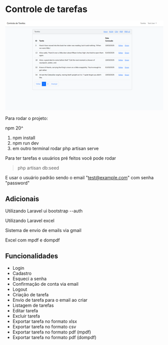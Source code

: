 # Controle de tarefas

![imagem tela inicial](./app.png)

Para rodar o projeto:

npm 20^

1. npm install
2. npm run dev
3. em outro terminal rodar php artisan serve

Para ter tarefas e usuários pré feitos você pode rodar

> php artisan db:seed

E usar o usuário padrão sendo o email "test@example.com" com senha "password"

## Adicionais

Utilizando Laravel ui bootstrap --auth

Utilizando Laravel excel

Sistema de envio de emails via gmail

Excel com mpdf e dompdf

## Funcionalidades

- Login
- Cadastro
- Esqueci a senha
- Confirmação de conta via email
- Logout
- Criação de tarefa
- Envio de tarefa para o email ao criar
- Listagem de tarefas
- Editar tarefa
- Excluir tarefa
- Exportar tarefa no formato xlsx
- Exportar tarefa no formato csv
- Exportar tarefa no formato pdf (mpdf)
- Exportar tarefa no formato pdf (dompdf)

